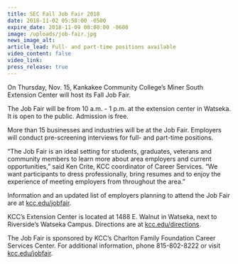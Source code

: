 ```yaml
---
title: SEC Fall Job Fair 2018
date: 2018-11-02 05:58:00 -0500
expire_date: 2018-11-09 00:00:00 -0600
image: /uploads/job-fair.jpg
news_image_alt:
article_lead: Full- and part-time positions available
video_content: false
video_link:
press_release: true
---
```


On Thursday, Nov. 15, Kankakee Community College’s Miner South Extension Center will host its Fall Job Fair.

The Job Fair will be from 10 a.m. - 1 p.m. at the extension center in Watseka. It is open to the public. Admission is free.

More than 15 businesses and industries will be at the Job Fair. Employers will conduct pre-screening interviews for full- and part-time positions.

“The Job Fair is an ideal setting for students, graduates, veterans and community members to learn more about area employers and current opportunities,” said Ken Crite, KCC coordinator of Career Services. “We want participants to dress professionally, bring resumes and to enjoy the experience of meeting employers from throughout the area.”

Information and an updated list of employers planning to attend the Job Fair are at [kcc.edu/jobfair](http://www.kcc.edu/jobfair).

KCC’s Extension Center is located at 1488 E. Walnut in Watseka, next to Riverside’s Watseka Campus. Directions are at [kcc.edu/directions](http://www.kcc.edu/directions).

The Job Fair is sponsored by KCC’s Charlton Family Foundation Career Services Center. For additional information, phone 815-802-8222 or visit [kcc.edu/jobfair](http://www.kcc.edu/jobfair).